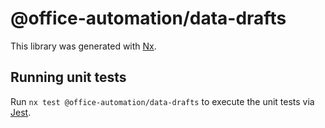 # @office-automation/data-drafts

This library was generated with [Nx](https://nx.dev).

## Running unit tests

Run `nx test @office-automation/data-drafts` to execute the unit tests via [Jest](https://jestjs.io).
